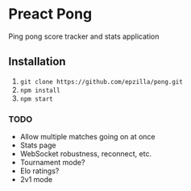 # Preact Pong

Ping pong score tracker and stats application

## Installation

1. `git clone https://github.com/epzilla/pong.git`
2. `npm install`
3. `npm start`

### TODO

- Allow multiple matches going on at once
- Stats page
- WebSocket robustness, reconnect, etc.
- Tournament mode?
- Elo ratings?
- 2v1 mode
